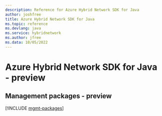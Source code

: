 ```yaml
---
description: Reference for Azure Hybrid Network SDK for Java
author: joshfree
title: Azure Hybrid Network SDK for Java
ms.topic: reference
ms.devlang: java
ms.service: hybridnetwork
ms.author: jfree
ms.data: 10/05/2022
---
```

# Azure Hybrid Network SDK for Java - preview

## Management packages - preview
[!INCLUDE [mgmt-packages](hybrid-network-mgmt-index.md)]
